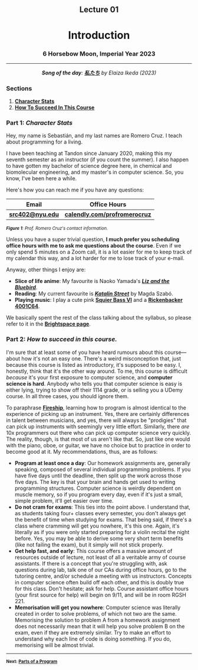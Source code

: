 <h2 align=center>Lecture 01</h2>

<h1 align=center>Introduction</h1>

<h3 align=center>6 Horsebow Moon, Imperial Year 2023</h3>

---

<p align=center><strong><em>Song of the day</strong>: <a href="https://youtu.be/L75vE2JeM48"><strong><u>私たち</u></strong></a> by Elaiza Ikeda (2023)</em></p>

### Sections

1. [**Character Stats**](#part-1-character-stats)
2. [**How To Succeed In This Course**](#part-2-how-to-succeed-in-this-course)

### Part 1: _Character Stats_

Hey, my name is Sebastián, and my last names are Romero Cruz. I teach about programming for a living.

I have been teaching at Tandon since January 2020, making this my seventh semester as an instructor (if you count
the summer). I also happen to have gotten my bachelor of science degree here, in chemical and biomolecular engineering,
and my master's in computer science. So, you know, I've been here a while.

Here's how you can reach me if you have any questions:

| **Email**                              | **Office Hours**                                                      |
|----------------------------------------|-----------------------------------------------------------------------|
| [**src402@nyu.edu**](mailto:src402@nyu.edu) | [**calendly.com/profromerocruz**](http://calendly.com/profromerocruz)   |

<sub>_**Figure 1**: Prof. Romero Cruz's contact information._</sub>

Unless you have a super trivial question, **I much prefer you scheduling office hours with me to ask me questions about
the course**. Even if we only spend 5 minutes on a Zoom call, it is a lot easier for me to keep track of my calendar 
this way, and a lot harder for me to lose track of your e-mail.

Anyway, other things I enjoy are:

- **Slice of life anime**: My favourite is Naoko Yamada's [***Liz and the Bluebird***](https://youtu.be/hBkdgCvZPX0).
- **Reading**: My current favourite is [***Katalin Street***](https://www.worldliteraturetoday.org/2017/november/katalin-street-magda-szabo) by Magda Szabó.
- **Playing music**: I play a cute pink [**Squier Bass VI**](https://reverb.com/item/47714598-squier-bass-vi-2021-fsr-shell-pink-matching-headstock-short-scale) and a [**Rickenbacker 4001C64**](http://www.rickenbacker.com/model.asp?model=4001C64).

We basically spent the rest of the class talking about the syllabus, so please refer to it in the [**Brightspace page**](https://brightspace.nyu.edu/d2l/home/308076).

### Part 2: _How to succeed in this course._

I'm sure that at least some of you have heard rumours about this course—about how it's not an easy one. There's a weird
misconception that, just because this course is listed as introductory, it's supposed to be easy. I, honestly, think
that it's the other way around. To me, this course is difficult _because_ it's your first exposure to computer science,
and **computer science is hard**. Anybody who tells you that computer science is easy is either lying, trying to show
off their 1114 grade, or is selling you a UDemy course. In all three cases, you should ignore them.

To paraphrase [**Fireship**](https://youtu.be/NtfbWkxJTHw), learning how to program is almost identical to the experience
of picking up an instrument. Yes, there are certainly differences in talent between musicians, and yes, there will
always be "prodigies" that can pick up instruments with seemingly very little effort. Similarly, there _are_ 10x
programmers out there who can pick up computer science very quickly. The reality, though, is that most of us aren't like
that. So, just like one would with the piano, oboe, or guitar, we have no choice but to practice in order to become good
at it. My recommendations, thus, are as follows:

- **Program at least once a day**: Our homework assignments are, generally speaking, composed of several individual programming problems. If you have five days until the deadline, then split up the work across those five days. The key is that your brain and hands get used to writing programming structures. Computer science is weirdly dependent on muscle memory, so if you program every day, even if it's just a small, simple problem, it'll get easier over time.
- **Do not cram for exams**: This ties into the point above. I understand that, as students taking four+ classes every semester, you don't always get the benefit of time when studying for exams. That being said, if there's a class where cramming will get you nowhere, it's this one. Again, it's literally as if you were only started preparing for a violin recital the night before. Yes, you may be able to derive some very short term benefits (like not failing the exam), but it simply will not stick properly.
- **Get help fast, and early**: This course offers a massive amount of resources outside of lecture, not least of all a veritable army of course assistants. If there is a concept that you're struggling with, ask questions during lab, talk one of our CAs during office hours, go to the tutoring centre, and/or schedule a meeting with us instructors. Concepts in computer science often build off each other, and this is doubly true for this class. Don't hesitate; ask for help. Course assistant office hours (your first source for help) will begin on 9/11, and will be in room RGSH 221.
- **Memorisation will get you nowhere**: Computer science was literally created in order to solve problems, of which not two are the same. Memorising the solution to problem A from a homework assignment does not necessarily mean that it will help you solve problem B on the exam, even if they are extremely similar. Try to make an effort to understand why each line of code is doing something. If you do, memorising will be almost trivial.

---

<sub>**Next: [Parts of a Program](/lectures/02_parts_of_a_program)**</sub>